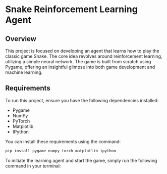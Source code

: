 # Snake Reinforcement Learning Agent

## Overview
This project is focused on developing an agent that learns how to play the classic game Snake. The core idea revolves around reinforcement learning, utilizing a simple neural network. The game is built from scratch using Pygame, offering an insightful glimpse into both game development and machine learning.

## Requirements
To run this project, ensure you have the following dependencies installed:
- Pygame
- NumPy
- PyTorch
- Matplotlib
- IPython

You can install these requirements using the command:
```bash
pip install pygame numpy torch matplotlib ipython
```

To initiate the learning agent and start the game, simply run the following command in your terminal:
